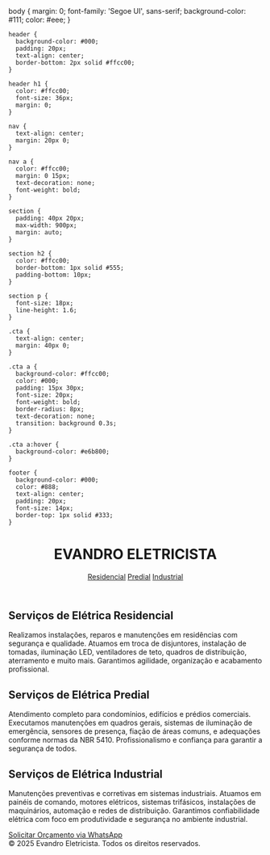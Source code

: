 <title>Evandroo Eletricista</title>
    body {
      margin: 0;
      font-family: 'Segoe UI', sans-serif;
      background-color: #111;
      color: #eee;
    }

    header {
      background-color: #000;
      padding: 20px;
      text-align: center;
      border-bottom: 2px solid #ffcc00;
    }

    header h1 {
      color: #ffcc00;
      font-size: 36px;
      margin: 0;
    }

    nav {
      text-align: center;
      margin: 20px 0;
    }

    nav a {
      color: #ffcc00;
      margin: 0 15px;
      text-decoration: none;
      font-weight: bold;
    }

    section {
      padding: 40px 20px;
      max-width: 900px;
      margin: auto;
    }

    section h2 {
      color: #ffcc00;
      border-bottom: 1px solid #555;
      padding-bottom: 10px;
    }

    section p {
      font-size: 18px;
      line-height: 1.6;
    }

    .cta {
      text-align: center;
      margin: 40px 0;
    }

    .cta a {
      background-color: #ffcc00;
      color: #000;
      padding: 15px 30px;
      font-size: 20px;
      font-weight: bold;
      border-radius: 8px;
      text-decoration: none;
      transition: background 0.3s;
    }

    .cta a:hover {
      background-color: #e6b800;
    }

    footer {
      background-color: #000;
      color: #888;
      text-align: center;
      padding: 20px;
      font-size: 14px;
      border-top: 1px solid #333;
    }
  </style>
</head>
<body>

  <header>
    <h1>EVANDRO ELETRICISTA</h1>
    <nav>
      <a href="#residencial">Residencial</a>
      <a href="#predial">Predial</a>
      <a href="#industrial">Industrial</a>
    </nav>
  </header>

  <section id="residencial">
    <h2>Serviços de Elétrica Residencial</h2>
    <p>
      Realizamos instalações, reparos e manutenções em residências com segurança e qualidade. 
      Atuamos em troca de disjuntores, instalação de tomadas, iluminação LED, ventiladores de teto, 
      quadros de distribuição, aterramento e muito mais. Garantimos agilidade, organização e acabamento profissional.
    </p>
  </section>

  <section id="predial">
    <h2>Serviços de Elétrica Predial</h2>
    <p>
      Atendimento completo para condomínios, edifícios e prédios comerciais. Executamos manutenções em quadros gerais, 
      sistemas de iluminação de emergência, sensores de presença, fiação de áreas comuns, e adequações conforme normas 
      da NBR 5410. Profissionalismo e confiança para garantir a segurança de todos.
    </p>
  </section>

  <section id="industrial">
    <h2>Serviços de Elétrica Industrial</h2>
    <p>
      Manutenções preventivas e corretivas em sistemas industriais. Atuamos em painéis de comando, motores elétricos, 
      sistemas trifásicos, instalações de maquinários, automação e redes de distribuição. Garantimos confiabilidade 
      elétrica com foco em produtividade e segurança no ambiente industrial.
    </p>
  </section>
  <div class="cta">
    <a href="https://wa.me/5544999979042" target="_blank">Solicitar Orçamento via WhatsApp</a>
  </div>
 <footer>
    © 2025 Evandro Eletricista. Todos os direitos reservados.
